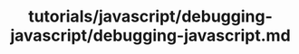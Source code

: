 ---
title: tutorials/javascript/debugging-javascript/debugging-javascript.md
showAuthorInfo: false
redirect_path: https://kotlinlang.org/docs/tutorials/javascript/debugging-kotlin-in-browser
---
